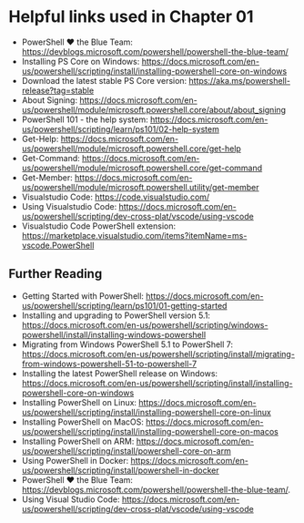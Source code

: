 # Helpful links used in Chapter 01

- PowerShell ♥ the Blue Team: https://devblogs.microsoft.com/powershell/powershell-the-blue-team/
- Installing PS Core on Windows: https://docs.microsoft.com/en-us/powershell/scripting/install/installing-powershell-core-on-windows
- Download the latest stable PS Core version: https://aka.ms/powershell-release?tag=stable
- About Signing: https://docs.microsoft.com/en-us/powershell/module/microsoft.powershell.core/about/about_signing
- PowerShell 101 - the help system: https://docs.microsoft.com/en-us/powershell/scripting/learn/ps101/02-help-system
- Get-Help: https://docs.microsoft.com/en-us/powershell/module/microsoft.powershell.core/get-help
- Get-Command: https://docs.microsoft.com/en-us/powershell/module/microsoft.powershell.core/get-command
- Get-Member: https://docs.microsoft.com/en-us/powershell/module/microsoft.powershell.utility/get-member
- Visualstudio Code: https://code.visualstudio.com/
- Using Visualstudio Code: https://docs.microsoft.com/en-us/powershell/scripting/dev-cross-plat/vscode/using-vscode
- Visualstudio Code PowerShell extension: https://marketplace.visualstudio.com/items?itemName=ms-vscode.PowerShell

## Further Reading
- Getting Started with PowerShell: https://docs.microsoft.com/en-us/powershell/scripting/learn/ps101/01-getting-started
- Installing and upgrading to PowerShell version 5.1: https://docs.microsoft.com/en-us/powershell/scripting/windows-powershell/install/installing-windows-powershell
- Migrating from Windows PowerShell 5.1 to PowerShell 7: https://docs.microsoft.com/en-us/powershell/scripting/install/migrating-from-windows-powershell-51-to-powershell-7
- Installing the latest PowerShell release on Windows: https://docs.microsoft.com/en-us/powershell/scripting/install/installing-powershell-core-on-windows
- Installing PowerShell on Linux: https://docs.microsoft.com/en-us/powershell/scripting/install/installing-powershell-core-on-linux
- Installing PowerShell on MacOS: https://docs.microsoft.com/en-us/powershell/scripting/install/installing-powershell-core-on-macos
- Installing PowerShell on ARM: https://docs.microsoft.com/en-us/powershell/scripting/install/powershell-core-on-arm
- Using PowerShell in Docker: https://docs.microsoft.com/en-us/powershell/scripting/install/powershell-in-docker
- PowerShell ♥ the Blue Team: https://devblogs.microsoft.com/powershell/powershell-the-blue-team/.
- Using Visual Studio Code: https://docs.microsoft.com/en-us/powershell/scripting/dev-cross-plat/vscode/using-vscode

